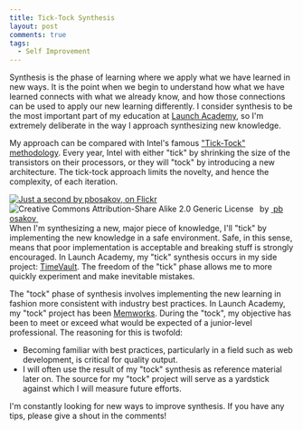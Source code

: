 ```yaml
---
title: Tick-Tock Synthesis
layout: post
comments: true
tags:
  - Self Improvement
---
```

Synthesis is the phase of learning where we apply what we have learned in new ways. It is the point when we begin to understand how what we have learned connects with what we already know, and how those connections can be used to apply our new learning differently. I consider synthesis to be the most important part of my education at [Launch Academy][1], so I'm extremely deliberate in the way I approach synthesizing new knowledge.

My approach can be compared with Intel's famous ["Tick-Tock" methodology][2]. Every year, Intel with either "tick" by shrinking the size of the transistors on their processors, or they will "tock" by introducing a new architecture. The tick-tock approach limits the novelty, and hence the complexity, of each iteration.

<div style="float:left; padding-right:15px" about='http://farm9.static.flickr.com/8470/8395040165_0e86cea93b_m.jpg'>
  <a href='http://www.flickr.com/photos/8575312@N04/8395040165/' target='_blank'><img xmlns:dct='http://purl.org/dc/terms/' href='http://purl.org/dc/dcmitype/StillImage' rel='dct:type' src='http://farm9.static.flickr.com/8470/8395040165_0e86cea93b_m.jpg' alt='Just a second by pbosakov, on Flickr' title='Just a second by pbosakov, on Flickr' border='0' /></a><br /><a rel='license' href='http://creativecommons.org/licenses/by-sa/2.0/' target='_blank'><img src='http://i.creativecommons.org/l/by-sa/2.0/80x15.png' alt='Creative Commons Attribution-Share Alike 2.0 Generic License' title='Creative Commons Attribution-Share Alike 2.0 Generic License' border='0' align='left' /></a>&nbsp;&nbsp;by&nbsp;<a href='http://www.flickr.com/people/8575312@N04/' target='_blank'>&nbsp;</a><a xmlns:cc='http://creativecommons.org/ns#' rel='cc:attributionURL' property='cc:attributionName' href='http://www.flickr.com/people/8575312@N04/' target='_blank'>pbosakov</a><a href='http://www.imagecodr.org/' target='_blank'>&nbsp;</a>
</div>

When I'm synthesizing a new, major piece of knowledge, I'll "tick" by implementing the new knowledge in a safe environment. Safe, in this sense, means that poor implementation is acceptable and breaking stuff is strongly encouraged. In Launch Academy, my "tick" synthesis occurs in my side project: [TimeVault][3]. The freedom of the "tick" phase allows me to more quickly experiment and make inevitable mistakes.

The "tock" phase of synthesis involves implementing the new learning in fashion more consistent with industry best practices. In Launch Academy, my "tock" project has been [Memworks][4]. During the "tock", my objective has been to meet or exceed what would be expected of a junior-level professional. The reasoning for this is twofold:

*   Becoming familiar with best practices, particularly in a field such as web development, is critical for quality output.
*   I will often use the result of my "tock" synthesis as reference material later on. The source for my "tock" project will serve as a yardstick against which I will measure future efforts.

I'm constantly looking for new ways to improve synthesis. If you have any tips, please give a shout in the comments!

[1]: http://www.launchacademy.com/
[2]: http://en.wikipedia.org/wiki/Intel_Tick-Tock
[3]: http://www.gotimevault.com/
[4]: https://github.com/chronophasiac/memworks
